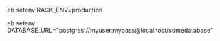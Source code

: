 eb setenv RACK_ENV=production

eb setenv DATABASE_URL="postgres://myuser:mypass@localhost/somedatabase"
